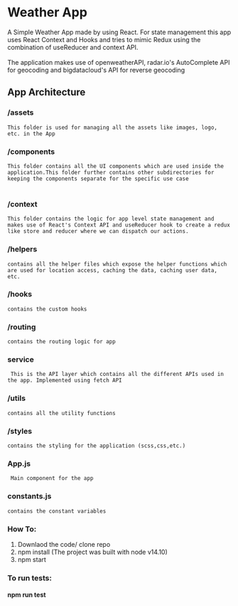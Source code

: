 # Weather App
A Simple Weather App made by using React. For state management this app uses React Context and Hooks and tries to mimic Redux using the combination of useReducer and context API. <br/> <br/>
The application makes use of openweatherAPI, radar.io's AutoComplete API for geocoding and bigdatacloud's API for reverse geocoding
## App Architecture
 ### /assets
  ```This folder is used for managing all the assets like images, logo, etc. in the App ```
 <br/>
 ### /components 
  ```This folder contains all the UI components which are used inside the application.This folder further contains other subdirectories for keeping the components separate for the specific use case```<br />
  <br />             
 ### /context 
  ```This folder contains the logic for app level state management and makes use of React's Context API and useReducer hook to create a redux like store and reducer where we can dispatch our actions.``` <br />
 ### /helpers 
 ```contains all the helper files which expose the helper functions which are used for location access, caching the data, caching user data, etc.```<br />
 ### /hooks  
  ```contains the custom hooks``` <br />
 ### /routing 
  ```contains the routing logic for app```<br />
 ### service 
 ``` This is the API layer which contains all the different APIs used in the app. Implemented using fetch API```<br />
 ### /utils
 ``` contains all the utility functions ```<br />
 ### /styles
  ```contains the styling for the application (scss,css,etc.)```<br />
 ### App.js
 ``` Main component for the app```<br />
 ### constants.js
 ```contains the constant variables```<br />
 
 ### How To:
 1. Downlaod the code/ clone repo <br/>
 2. npm install (The project was built with node v14.10)
 3. npm start
 
 ### To run tests:
 #### npm run test
 
     
 

